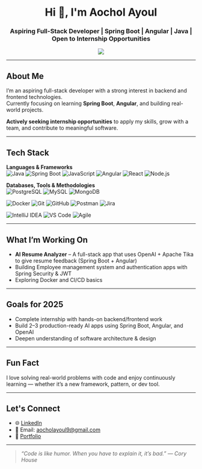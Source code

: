 <h1 align="center">Hi 👋, I'm Aochol Ayoul</h1>
<h3 align="center">Aspiring Full-Stack Developer | Spring Boot | Angular | Java | Open to Internship Opportunities</h3>

<p align="center">
  <a href="https://github.com/aocholshawilayoul">
    <img src="https://readme-typing-svg.herokuapp.com/?lines=Currently+learning+Spring+Boot+and+Angular;Open+to+internships;Passionate+about+clean+code+and+real-world+apps;Lifelong+learner&center=true&width=600&height=45" />
  </a>
</p>

---

## About Me

I’m an aspiring full-stack developer with a strong interest in backend and frontend technologies.  
Currently focusing on learning **Spring Boot**, **Angular**, and building real-world projects.

 **Actively seeking internship opportunities** to apply my skills, grow with a team, and contribute to meaningful software.

---

##  Tech Stack

**Languages & Frameworks**  
![Java](https://img.shields.io/badge/Java-ED8B00?style=for-the-badge&logo=java&logoColor=white)
![Spring Boot](https://img.shields.io/badge/Spring_Boot-6DB33F?style=for-the-badge&logo=spring-boot&logoColor=white)
![JavaScript](https://img.shields.io/badge/JavaScript-F7DF1E?style=for-the-badge&logo=javascript&logoColor=black)
![Angular](https://img.shields.io/badge/Angular-DD0031?style=for-the-badge&logo=angular&logoColor=white)
![React](https://img.shields.io/badge/React-20232A?style=for-the-badge&logo=react&logoColor=61DAFB)
![Node.js](https://img.shields.io/badge/Node.js-339933?style=for-the-badge&logo=nodedotjs&logoColor=white)

**Databases, Tools & Methodologies**  
![PostgreSQL](https://img.shields.io/badge/PostgreSQL-4169E1?style=for-the-badge&logo=postgresql&logoColor=white)
![MySQL](https://img.shields.io/badge/MySQL-00758F?style=for-the-badge&logo=mysql&logoColor=white)
![MongoDB](https://img.shields.io/badge/MongoDB-4EA94B?style=for-the-badge&logo=mongodb&logoColor=white)

![Docker](https://img.shields.io/badge/Docker-2496ED?style=for-the-badge&logo=docker&logoColor=white)
![Git](https://img.shields.io/badge/Git-F05032?style=for-the-badge&logo=git&logoColor=white)
![GitHub](https://img.shields.io/badge/GitHub-181717?style=for-the-badge&logo=github&logoColor=white)
![Postman](https://img.shields.io/badge/Postman-FF6C37?style=for-the-badge&logo=postman&logoColor=white)
![Jira](https://img.shields.io/badge/Jira-0052CC?style=for-the-badge&logo=jira&logoColor=white)

![IntelliJ IDEA](https://img.shields.io/badge/IntelliJ%20IDEA-000000?style=for-the-badge&logo=intellij-idea&logoColor=white)
![VS Code](https://img.shields.io/badge/VS%20Code-007ACC?style=for-the-badge&logo=visual-studio-code&logoColor=white)
![Agile](https://img.shields.io/badge/Agile-02569B?style=for-the-badge&logo=google-chrome&logoColor=white)


---

##  What I’m Working On

-  **AI Resume Analyzer** – A full-stack app that uses OpenAI + Apache Tika to give resume feedback (Spring Boot + Angular)
-  Building Employee management system and authentication apps with Spring Security & JWT
-  Exploring Docker and CI/CD basics

---

##  Goals for 2025

-  Complete internship with hands-on backend/frontend work
-  Build 2–3 production-ready AI apps using Spring Boot, Angular, and OpenAI
-  Deepen understanding of software architecture & design

---

## Fun Fact

I love solving real-world problems with code and enjoy continuously learning — whether it’s a new framework, pattern, or dev tool.

---

## Let's Connect

- 🌐 [LinkedIn](https://www.linkedin.com/in/aochol-ayoul-mojowok-654a7121a/)
- 📧 Email: aocholayoul9@gmail.com
- 📁 [Portfolio](https://aocholportfolio.netlify.app/)

---

> _“Code is like humor. When you have to explain it, it’s bad.” — Cory House_

